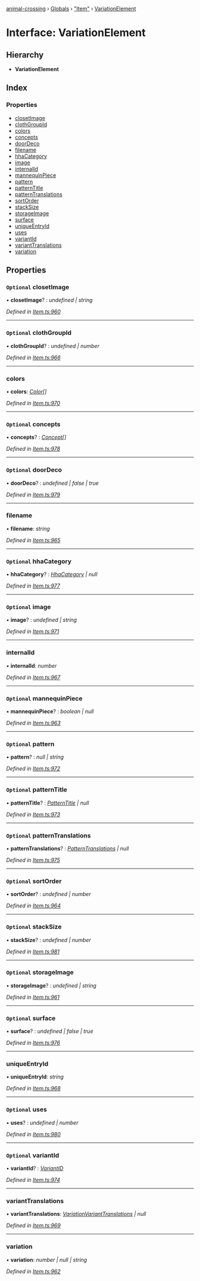 [animal-crossing](../README.md) › [Globals](../globals.md) › ["Item"](../modules/_item_.md) › [VariationElement](_item_.variationelement.md)

# Interface: VariationElement

## Hierarchy

* **VariationElement**

## Index

### Properties

* [closetImage](_item_.variationelement.md#optional-closetimage)
* [clothGroupId](_item_.variationelement.md#optional-clothgroupid)
* [colors](_item_.variationelement.md#colors)
* [concepts](_item_.variationelement.md#optional-concepts)
* [doorDeco](_item_.variationelement.md#optional-doordeco)
* [filename](_item_.variationelement.md#filename)
* [hhaCategory](_item_.variationelement.md#optional-hhacategory)
* [image](_item_.variationelement.md#optional-image)
* [internalId](_item_.variationelement.md#internalid)
* [mannequinPiece](_item_.variationelement.md#optional-mannequinpiece)
* [pattern](_item_.variationelement.md#optional-pattern)
* [patternTitle](_item_.variationelement.md#optional-patterntitle)
* [patternTranslations](_item_.variationelement.md#optional-patterntranslations)
* [sortOrder](_item_.variationelement.md#optional-sortorder)
* [stackSize](_item_.variationelement.md#optional-stacksize)
* [storageImage](_item_.variationelement.md#optional-storageimage)
* [surface](_item_.variationelement.md#optional-surface)
* [uniqueEntryId](_item_.variationelement.md#uniqueentryid)
* [uses](_item_.variationelement.md#optional-uses)
* [variantId](_item_.variationelement.md#optional-variantid)
* [variantTranslations](_item_.variationelement.md#varianttranslations)
* [variation](_item_.variationelement.md#variation)

## Properties

### `Optional` closetImage

• **closetImage**? : *undefined | string*

*Defined in [Item.ts:960](https://github.com/Norviah/animal-crossing/blob/37a256e/module/types/Item.ts#L960)*

___

### `Optional` clothGroupId

• **clothGroupId**? : *undefined | number*

*Defined in [Item.ts:966](https://github.com/Norviah/animal-crossing/blob/37a256e/module/types/Item.ts#L966)*

___

###  colors

• **colors**: *[Color](../enums/_item_.color.md)[]*

*Defined in [Item.ts:970](https://github.com/Norviah/animal-crossing/blob/37a256e/module/types/Item.ts#L970)*

___

### `Optional` concepts

• **concepts**? : *[Concept](../enums/_item_.concept.md)[]*

*Defined in [Item.ts:978](https://github.com/Norviah/animal-crossing/blob/37a256e/module/types/Item.ts#L978)*

___

### `Optional` doorDeco

• **doorDeco**? : *undefined | false | true*

*Defined in [Item.ts:979](https://github.com/Norviah/animal-crossing/blob/37a256e/module/types/Item.ts#L979)*

___

###  filename

• **filename**: *string*

*Defined in [Item.ts:965](https://github.com/Norviah/animal-crossing/blob/37a256e/module/types/Item.ts#L965)*

___

### `Optional` hhaCategory

• **hhaCategory**? : *[HhaCategory](../enums/_item_.hhacategory.md) | null*

*Defined in [Item.ts:977](https://github.com/Norviah/animal-crossing/blob/37a256e/module/types/Item.ts#L977)*

___

### `Optional` image

• **image**? : *undefined | string*

*Defined in [Item.ts:971](https://github.com/Norviah/animal-crossing/blob/37a256e/module/types/Item.ts#L971)*

___

###  internalId

• **internalId**: *number*

*Defined in [Item.ts:967](https://github.com/Norviah/animal-crossing/blob/37a256e/module/types/Item.ts#L967)*

___

### `Optional` mannequinPiece

• **mannequinPiece**? : *boolean | null*

*Defined in [Item.ts:963](https://github.com/Norviah/animal-crossing/blob/37a256e/module/types/Item.ts#L963)*

___

### `Optional` pattern

• **pattern**? : *null | string*

*Defined in [Item.ts:972](https://github.com/Norviah/animal-crossing/blob/37a256e/module/types/Item.ts#L972)*

___

### `Optional` patternTitle

• **patternTitle**? : *[PatternTitle](../enums/_item_.patterntitle.md) | null*

*Defined in [Item.ts:973](https://github.com/Norviah/animal-crossing/blob/37a256e/module/types/Item.ts#L973)*

___

### `Optional` patternTranslations

• **patternTranslations**? : *[PatternTranslations](_item_.patterntranslations.md) | null*

*Defined in [Item.ts:975](https://github.com/Norviah/animal-crossing/blob/37a256e/module/types/Item.ts#L975)*

___

### `Optional` sortOrder

• **sortOrder**? : *undefined | number*

*Defined in [Item.ts:964](https://github.com/Norviah/animal-crossing/blob/37a256e/module/types/Item.ts#L964)*

___

### `Optional` stackSize

• **stackSize**? : *undefined | number*

*Defined in [Item.ts:981](https://github.com/Norviah/animal-crossing/blob/37a256e/module/types/Item.ts#L981)*

___

### `Optional` storageImage

• **storageImage**? : *undefined | string*

*Defined in [Item.ts:961](https://github.com/Norviah/animal-crossing/blob/37a256e/module/types/Item.ts#L961)*

___

### `Optional` surface

• **surface**? : *undefined | false | true*

*Defined in [Item.ts:976](https://github.com/Norviah/animal-crossing/blob/37a256e/module/types/Item.ts#L976)*

___

###  uniqueEntryId

• **uniqueEntryId**: *string*

*Defined in [Item.ts:968](https://github.com/Norviah/animal-crossing/blob/37a256e/module/types/Item.ts#L968)*

___

### `Optional` uses

• **uses**? : *undefined | number*

*Defined in [Item.ts:980](https://github.com/Norviah/animal-crossing/blob/37a256e/module/types/Item.ts#L980)*

___

### `Optional` variantId

• **variantId**? : *[VariantID](../enums/_item_.variantid.md)*

*Defined in [Item.ts:974](https://github.com/Norviah/animal-crossing/blob/37a256e/module/types/Item.ts#L974)*

___

###  variantTranslations

• **variantTranslations**: *[VariationVariantTranslations](_item_.variationvarianttranslations.md) | null*

*Defined in [Item.ts:969](https://github.com/Norviah/animal-crossing/blob/37a256e/module/types/Item.ts#L969)*

___

###  variation

• **variation**: *number | null | string*

*Defined in [Item.ts:962](https://github.com/Norviah/animal-crossing/blob/37a256e/module/types/Item.ts#L962)*
